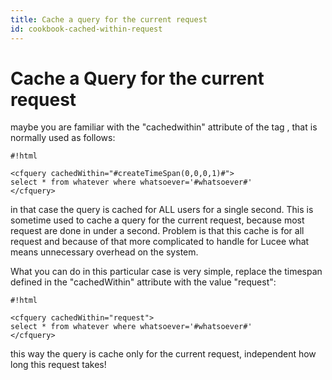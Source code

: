 ```yaml
---
title: Cache a query for the current request
id: cookbook-cached-within-request
---
```


# Cache a Query for the current request #
maybe you are familiar with the "cachedwithin" attribute of the tag <cfquery>, that is normally used as follows:


```
#!html

<cfquery cachedWithin="#createTimeSpan(0,0,0,1)#">
select * from whatever where whatsoever='#whatsoever#'
</cfquery>
```

in that case the query is cached for ALL users for a single second. This is sometime used to cache a query for the current request, because most request are done in under a second.
Problem is that this cache is for all request and because of that more complicated to handle for Lucee what means unnecessary overhead on the system.

What you can do in this particular case is very simple, replace the timespan defined in the "cachedWithin" attribute with the value "request":

```
#!html

<cfquery cachedWithin="request">
select * from whatever where whatsoever='#whatsoever#'
</cfquery>
```

this way the query is cache only for the current request, independent how long this request takes!
